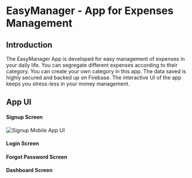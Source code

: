 # EasyManager - App for Expenses Management

## Introduction
The EasyManager App is developed for easy management of expenses in your daily life. You can segregate different expenses according to their category. You can create your own category in this app. The data saved is highly secured and backed up on Firebase. The interactive UI of the app keeps you stress-less in your money management.


## App UI

#### Signup Screen
![Signup Mobile App UI](https://user-images.githubusercontent.com/86880865/205693650-8b946adb-33d0-4c24-9425-5b386757f79b.png)

#### Login Screen


#### Forgot Password Screen


#### Dashboard Screen
